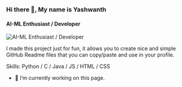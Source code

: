 ### Hi there 👋, My name is Yashwanth
#### AI-ML Enthusiast / Developer
![AI-ML Enthusiast / Developer](https://pbs.twimg.com/profile_banners/1577002741788217350/1690337591/1080x360)

I made this project just for fun, it allows you to create nice and simple GitHub Readme files that you can copy/paste and use in your profile.

Skills: Python / C / Java /  JS / HTML / CSS

- 🔭 I’m currently working on this page. 




